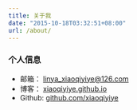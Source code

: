```yaml
---
title: 关于我
date: "2015-10-18T03:32:51+08:00"
url: /about/
---
```



### 个人信息

* 邮箱：   linya_xiaoqiyiye@126.com
* 博客：   [xiaoqiyiye.github.io](http://xiaoqiyiye.github.io)
* Github: [github.com/xiaoqiyiye](https://github.com/xiaoqiyiye)
